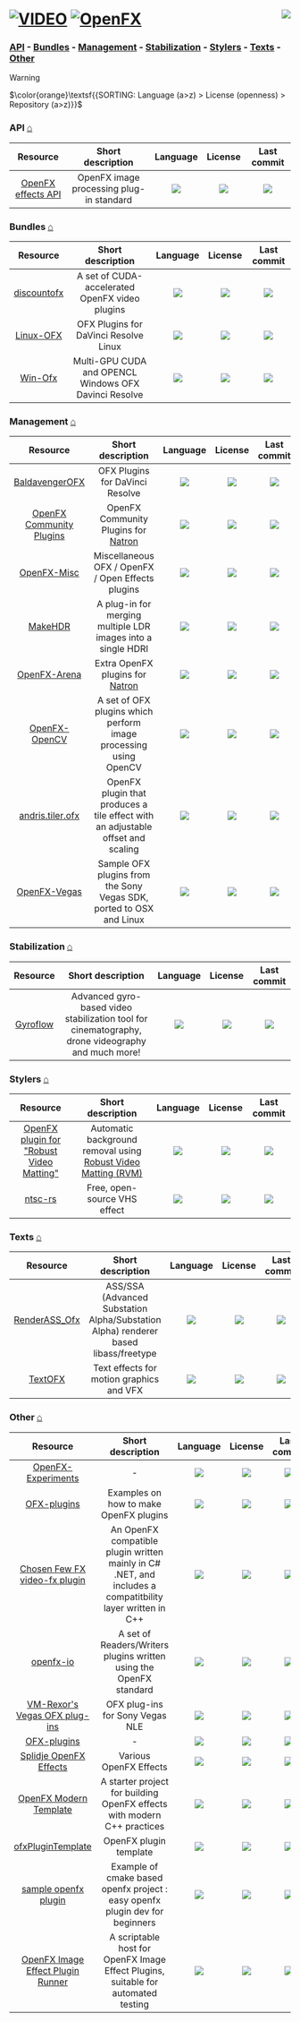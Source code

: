 # [![VIDEO](https://flat.badgen.net/badge/HyMPS/VIDEO/green?scale=1.8)](https://github.com/FORARTfe/HyMPS#-1 "VIDEO section") [![OpenFX](https://flat.badgen.net/badge/HyMPS/OpenFX/blue?scale=1.8&label=)](https://github.com/FORARTfe/HyMPS/blob/main/Video/OpenFX.md#-- "OpenFX page") <a href="https://visitorbadge.io/status?path=https%3A%2F%2Fgithub.com%2FFORARTfe%2FHyMPS%2Fblob%2Fmain%2FVideo%2FOpenFX.md"><img align="right" src="https://api.visitorbadge.io/api/combined?path=https%3A%2F%2Fgithub.com%2FFORARTfe%2FHyMPS%2Fblob%2Fmain%2FVideo%2FOpenFX.md&label=D%20%2F%20T&labelColor=%23323232&countColor=%23c2ff00&style=flat-square&labelStyle=none" /></a>

### [API](#api-) - [Bundles](#bundles-) - [Management](#management-) - [Stabilization](#stabilization-) - [Stylers](#stylers-) - [Texts](#texts-) - [Other](#other-)

> [!WARNING]
> $\color{orange}\textsf{{SORTING: Language (a>z) > License (openness) > Repository (a>z)}}$

### API [⌂](#--)
|Resource|Short description|Language|License|Last commit|
|:-:|:-:|:-:|:-:|:-:|
|[OpenFX effects API](https://github.com/AcademySoftwareFoundation/openfx#readme)|OpenFX image processing plug-in standard|[![](https://img.shields.io/github/languages/top/AcademySoftwareFoundation/openfx?color=pink&style=flat-square)](https://github.com/AcademySoftwareFoundation/openfx/graphs/contributors)|[![](https://flat.badgen.net/github/license/AcademySoftwareFoundation/openfx?label=)](https://github.com/AcademySoftwareFoundation/openfx/issues/194)|[![](https://img.shields.io/github/last-commit/AcademySoftwareFoundation/openfx?style=flat-square&label=)](https://github.com/AcademySoftwareFoundation/openfx/graphs/code-frequency)|



### Bundles [⌂](#--)
|Resource|Short description|Language|License|Last commit|
|:-:|:-:|:-:|:-:|:-:|
|[discountofx](https://github.com/joevenzon/discountofx#readme)|A set of CUDA-accelerated OpenFX video plugins|[![](https://img.shields.io/github/languages/top/joevenzon/discountofx?color=pink&style=flat-square)](https://github.com/joevenzon/discountofx/graphs/contributors)|[![](https://flat.badgen.net/github/license/joevenzon/discountofx?label=)](https://github.com/joevenzon/discountofx/blob/main/LICENSE)|[![](https://img.shields.io/github/last-commit/joevenzon/discountofx?style=flat-square&label=)](https://github.com/joevenzon/discountofx/graphs/code-frequency)|
|[Linux-OFX](https://github.com/haklein/Linux-OFX#readme)|OFX Plugins for DaVinci Resolve Linux|[![](https://img.shields.io/github/languages/top/haklein/Linux-OFX?color=pink&style=flat-square)](https://github.com/haklein/Linux-OFX/graphs/contributors)|[![](https://flat.badgen.net/github/license/haklein/Linux-OFX?label=)](https://github.com/haklein/Linux-OFX/blob/main/LICENSE)|[![](https://img.shields.io/github/last-commit/haklein/Linux-OFX?style=flat-square&label=)](https://github.com/haklein/Linux-OFX/graphs/code-frequency)|
|[Win-Ofx](https://github.com/JeanClaudeFR/Win-Ofx#readme)|Multi-GPU CUDA and OPENCL Windows OFX Davinci Resolve|[![](https://img.shields.io/github/languages/top/JeanClaudeFR/Win-Ofx?color=pink&style=flat-square)](https://github.com/JeanClaudeFR/Win-Ofx/graphs/contributors)|[![](https://flat.badgen.net/github/license/JeanClaudeFR/Win-Ofx?label=)](https://github.com/JeanClaudeFR/Win-Ofx/issues/1)|[![](https://img.shields.io/github/last-commit/JeanClaudeFR/Win-Ofx?style=flat-square&label=)](https://github.com/JeanClaudeFR/Win-Ofx/graphs/code-frequency)|

### Management [⌂](#--)
|Resource|Short description|Language|License|Last commit|
|:-:|:-:|:-:|:-:|:-:|
|[BaldavengerOFX](https://github.com/baldavenger/BaldavengerOFX#readme)|OFX Plugins for DaVinci Resolve|[![](https://img.shields.io/github/languages/top/baldavenger/BaldavengerOFX?color=pink&style=flat-square)](https://github.com/baldavenger/BaldavengerOFX/graphs/contributors)|[![](https://flat.badgen.net/github/license/baldavenger/BaldavengerOFX?label=)](https://github.com/baldavenger/BaldavengerOFX/blob/master/LICENSE)|[![](https://img.shields.io/github/last-commit/baldavenger/BaldavengerOFX?style=flat-square&label=)](https://github.com/baldavenger/BaldavengerOFX/graphs/code-frequency)|
|[OpenFX Community Plugins](https://github.com/NatronGitHub/openfx-community#readme)|OpenFX Community Plugins for [Natron](https://natrongithub.github.io/)|[![](https://img.shields.io/github/languages/top/NatronGitHub/openfx-community?color=pink&style=flat-square)](https://github.com/NatronGitHub/openfx-community/graphs/contributors)|[![](https://flat.badgen.net/github/license/NatronGitHub/openfx-community?label=)](https://github.com/NatronGitHub/openfx-community/blob/master/COPYING)|[![](https://img.shields.io/github/last-commit/NatronGitHub/openfx-community?style=flat-square&label=)](https://github.com/NatronGitHub/openfx-community/graphs/code-frequency)|
|[OpenFX-Misc](https://github.com/NatronGitHub/openfx-misc#readme)|Miscellaneous OFX / OpenFX / Open Effects plugins|[![](https://img.shields.io/github/languages/top/NatronGitHub/openfx-misc?color=pink&style=flat-square)](https://github.com/NatronGitHub/openfx-misc/graphs/contributors)|[![](https://flat.badgen.net/github/license/NatronGitHub/openfx-misc?label=)](https://github.com/NatronGitHub/openfx-misc/blob/master/LICENSE)|[![](https://img.shields.io/github/last-commit/NatronGitHub/openfx-misc?style=flat-square&label=)](https://github.com/NatronGitHub/openfx-misc/graphs/code-frequency)|
|[MakeHDR](https://github.com/sosoyan/make-hdr#readme)|A plug-in for merging multiple LDR images into a single HDRI|[![](https://img.shields.io/github/languages/top/sosoyan/make-hdr?color=pink&style=flat-square)](https://github.com/sosoyan/make-hdr/graphs/contributors)|[![](https://flat.badgen.net/github/license/sosoyan/make-hdr?label=)](https://github.com/sosoyan/make-hdr/blob/main/LICENSE)|[![](https://img.shields.io/github/last-commit/sosoyan/make-hdr?style=flat-square&label=)](https://github.com/sosoyan/make-hdr/graphs/code-frequency)|
|[OpenFX-Arena](https://github.com/NatronGitHub/openfx-arena#readme)|Extra OpenFX plugins for [Natron](https://natrongithub.github.io/)|[![](https://img.shields.io/github/languages/top/NatronGitHub/openfx-arena?color=pink&style=flat-square)](https://github.com/NatronGitHub/openfx-arena/graphs/contributors)|[![](https://flat.badgen.net/badge/license/Other/blue?label=)](https://github.com/NatronGitHub/openfx-arena/blob/master/LICENSE)|[![](https://img.shields.io/github/last-commit/NatronGitHub/openfx-arena?style=flat-square&label=)](https://github.com/NatronGitHub/openfx-arena/graphs/code-frequency)|
|[OpenFX-OpenCV](https://github.com/NatronGitHub/openfx-opencv#readme)|A set of OFX plugins which perform image processing using OpenCV|[![](https://img.shields.io/github/languages/top/NatronGitHub/openfx-opencv?color=pink&style=flat-square)](https://github.com/NatronGitHub/openfx-opencv/graphs/contributors)|[![](https://flat.badgen.net/github/license/NatronGitHub/openfx-opencv?label=)](https://github.com/NatronGitHub/openfx-opencv/issues/5)|[![](https://img.shields.io/github/last-commit/NatronGitHub/openfx-opencv?style=flat-square&label=)](https://github.com/NatronGitHub/openfx-opencv/graphs/code-frequency)|
|[andris.tiler.ofx](https://github.com/ch200c/andris.tiler.ofx#readme)|OpenFX plugin that produces a tile effect with an adjustable offset and scaling|[![](https://img.shields.io/github/languages/top/ch200c/andris.tiler.ofx?color=pink&style=flat-square)](https://github.com/ch200c/andris.tiler.ofx/graphs/contributors)|[![](https://flat.badgen.net/github/license/ch200c/andris.tiler.ofx?label=)](https://github.com/ch200c/andris.tiler.ofx/blob/master/LICENSE)|[![](https://img.shields.io/github/last-commit/ch200c/andris.tiler.ofx?style=flat-square&label=)](https://github.com/ch200c/andris.tiler.ofx/graphs/code-frequency)|
|[OpenFX-Vegas](https://github.com/NatronGitHub/openfx-vegas#readme)|Sample OFX plugins from the Sony Vegas SDK, ported to OSX and Linux|[![](https://img.shields.io/github/languages/top/NatronGitHub/openfx-vegas?color=pink&style=flat-square)](https://github.com/NatronGitHub/openfx-vegas/graphs/contributors)|[![](https://flat.badgen.net/github/license/NatronGitHub/openfx-vegas?label=)](https://github.com/NatronGitHub/openfx-vegas/issues/5)|[![](https://img.shields.io/github/last-commit/NatronGitHub/openfx-vegas?style=flat-square&label=)](https://github.com/NatronGitHub/openfx-vegas/graphs/code-frequency)|

### Stabilization [⌂](#--)
|Resource|Short description|Language|License|Last commit|
|:-:|:-:|:-:|:-:|:-:|
|[Gyroflow](https://github.com/gyroflow/gyroflow-plugins#readme)|Advanced gyro-based video stabilization tool for cinematography, drone videography and much more!|[![](https://img.shields.io/github/languages/top/gyroflow/gyroflow-plugins?color=pink&style=flat-square)](https://github.com/gyroflow/gyroflow-plugins/graphs/contributors)|[![](https://flat.badgen.net/github/license/gyroflow/gyroflow-plugins?label=)](https://github.com/gyroflow/gyroflow-plugins/blob/main/LICENSE)|[![](https://img.shields.io/github/last-commit/gyroflow/gyroflow-plugins?style=flat-square&label=)](https://github.com/gyroflow/gyroflow-plugins/graphs/code-frequency)|


### Stylers [⌂](#--)
|Resource|Short description|Language|License|Last commit|
|:-:|:-:|:-:|:-:|:-:|
|[OpenFX plugin for "Robust Video Matting"](https://github.com/smunaut/rvmofx#readme)|Automatic background removal using [Robust Video Matting (RVM)](https://github.com/PeterL1n/RobustVideoMatting#readme)|[![](https://img.shields.io/github/languages/top/smunaut/rvmofx?color=pink&style=flat-square)](https://github.com/smunaut/rvmofx/graphs/contributors)|[![](https://flat.badgen.net/github/license/smunaut/rvmofx?label=)](https://github.com/smunaut/rvmofx/blob/main/LICENSE)|[![](https://img.shields.io/github/last-commit/smunaut/rvmofx?style=flat-square&label=)](https://github.com/smunaut/rvmofx/graphs/code-frequency)|
|[ntsc-rs](https://github.com/valadaptive/ntsc-rs#readme)|Free, open-source VHS effect|[![](https://img.shields.io/github/languages/top/valadaptive/ntsc-rs?color=pink&style=flat-square)](https://github.com/valadaptive/ntsc-rs/graphs/contributors)|[![](https://flat.badgen.net/badge/license/Other/blue?label=)](https://github.com/valadaptive/ntsc-rs?tab=License-1-ov-file)|[![](https://img.shields.io/github/last-commit/valadaptive/ntsc-rs?style=flat-square&label=)](https://github.com/valadaptive/ntsc-rs/graphs/code-frequency)|

### Texts [⌂](#--)
|Resource|Short description|Language|License|Last commit|
|:-:|:-:|:-:|:-:|:-:|
|[RenderASS_Ofx](https://github.com/netcharm/RenderASS_Ofx#readme)|ASS/SSA (Advanced Substation Alpha/Substation Alpha) renderer based libass/freetype|[![](https://img.shields.io/github/languages/top/netcharm/RenderASS_Ofx?color=pink&style=flat-square)](https://github.com/netcharm/RenderASS_Ofx/graphs/contributors)|[![](https://flat.badgen.net/github/license/netcharm/RenderASS_Ofx?label=)](https://github.com/netcharm/RenderASS_Ofx/blob/master/LICENSE)|[![](https://img.shields.io/github/last-commit/netcharm/RenderASS_Ofx?style=flat-square&label=)](https://github.com/netcharm/RenderASS_Ofx/graphs/code-frequency)|
|[TextOFX](https://github.com/nettstudio/text.openfx.no#readme)|Text effects for motion graphics and VFX|[![](https://img.shields.io/github/languages/top/nettstudio/text.openfx.no?color=pink&style=flat-square)](https://github.com/nettstudio/text.openfx.no/graphs/contributors)|[![](https://flat.badgen.net/github/license/nettstudio/text.openfx.no?label=)](https://github.com/nettstudio/text.openfx.no/issues/8)|[![](https://img.shields.io/github/last-commit/nettstudio/text.openfx.no?style=flat-square&label=)](https://github.com/nettstudio/text.openfx.no/graphs/code-frequency)|


### Other [⌂](#--)
|Resource|Short description|Language|License|Last commit|
|:-:|:-:|:-:|:-:|:-:|
|[OpenFX-Experiments](https://github.com/Basher4/OpenFX-Experiments#readme)|-|[![](https://img.shields.io/github/languages/top/Basher4/OpenFX-Experiments?color=pink&style=flat-square)](https://github.com/Basher4/OpenFX-Experiments/graphs/contributors)|[![](https://flat.badgen.net/github/license/Basher4/OpenFX-Experiments?label=)](https://github.com/Basher4/OpenFX-Experiments/issues/1)|[![](https://img.shields.io/github/last-commit/Basher4/OpenFX-Experiments?style=flat-square&label=)](https://github.com/Basher4/OpenFX-Experiments/graphs/code-frequency)|
|[OFX-plugins](https://github.com/mattclifford1/OFX-plugins#readme)|Examples on how to make OpenFX plugins|[![](https://img.shields.io/github/languages/top/mattclifford1/OFX-plugins?color=pink&style=flat-square)](https://github.com/mattclifford1/OFX-plugins/graphs/contributors)|[![](https://flat.badgen.net/github/license/mattclifford1/OFX-plugins?label=)](https://github.com/mattclifford1/OFX-plugins/issues/1)|[![](https://img.shields.io/github/last-commit/mattclifford1/OFX-plugins?style=flat-square&label=)](https://github.com/mattclifford1/OFX-plugins/graphs/code-frequency)|
|[Chosen Few FX video-fx plugin](https://github.com/IsaMorphic/ChosenFewFX#readme)|An OpenFX compatible plugin written mainly in C# .NET, and includes a compatitbility layer written in C++|[![](https://img.shields.io/github/languages/top/IsaMorphic/ChosenFewFX?color=pink&style=flat-square)](https://github.com/IsaMorphic/ChosenFewFX/graphs/contributors)|[![](https://flat.badgen.net/github/license/IsaMorphic/ChosenFewFX?label=)](https://github.com/IsaMorphic/ChosenFewFX/blob/master/LICENSE.md)|[![](https://img.shields.io/github/last-commit/IsaMorphic/ChosenFewFX?style=flat-square&label=)](https://github.com/IsaMorphic/ChosenFewFX/graphs/code-frequency)|
|[openfx-io](https://github.com/NatronGitHub/openfx-io#readme)|A set of Readers/Writers plugins written using the OpenFX standard|[![](https://img.shields.io/github/languages/top/NatronGitHub/openfx-io?color=pink&style=flat-square)](https://github.com/NatronGitHub/openfx-io/graphs/contributors)|[![](https://flat.badgen.net/github/license/NatronGitHub/openfx-io?label=)](https://github.com/NatronGitHub/openfx-io/blob/main/LICENSE)|[![](https://img.shields.io/github/last-commit/NatronGitHub/openfx-io?style=flat-square&label=)](https://github.com/NatronGitHub/openfx-io/graphs/code-frequency)|
|[VM-Rexor's Vegas OFX plug-ins](https://github.com/vm-rexor/VM-Rexor-s-Vegas-OFX-plug-ins#readme)|OFX plug-ins for Sony Vegas NLE|[![](https://img.shields.io/github/languages/top/vm-rexor/VM-Rexor-s-Vegas-OFX-plug-ins?color=pink&style=flat-square)](https://github.com/vm-rexor/VM-Rexor-s-Vegas-OFX-plug-ins/graphs/contributors)|[![](https://flat.badgen.net/github/license/vm-rexor/VM-Rexor-s-Vegas-OFX-plug-ins?label=)](https://github.com/vm-rexor/VM-Rexor-s-Vegas-OFX-plug-ins/blob/main/LICENSE)|[![](https://img.shields.io/github/last-commit/vm-rexor/VM-Rexor-s-Vegas-OFX-plug-ins?style=flat-square&label=)](https://github.com/vm-rexor/VM-Rexor-s-Vegas-OFX-plug-ins/graphs/code-frequency)|
|[OFX-plugins](https://github.com/crabshank/OFX-plugins#readme)|-|[![](https://img.shields.io/github/languages/top/crabshank/OFX-plugins?color=pink&style=flat-square)](https://github.com/crabshank/OFX-plugins/graphs/contributors)|[![](https://flat.badgen.net/github/license/crabshank/OFX-plugins?label=)](https://github.com/crabshank/OFX-plugins/blob/main/LICENSE)|[![](https://img.shields.io/github/last-commit/crabshank/OFX-plugins?style=flat-square&label=)](https://github.com/crabshank/OFX-plugins/graphs/code-frequency)|
|[Splidje OpenFX Effects](https://github.com/splidje/openfx-splidje#readme)|Various OpenFX Effects|[![](https://img.shields.io/github/languages/top/splidje/openfx-splidje?color=pink&style=flat-square)](https://github.com/splidje/openfx-splidje/graphs/contributors)|[![](https://flat.badgen.net/github/license/splidje/openfx-splidje?label=)](https://github.com/splidje/openfx-splidje/blob/master/LICENSE)|[![](https://img.shields.io/github/last-commit/splidje/openfx-splidje?style=flat-square&label=)](https://github.com/splidje/openfx-splidje/graphs/code-frequency)|
|[OpenFX Modern Template](https://github.com/Hashory/openfx-modern-template#readme)|A starter project for building OpenFX effects with modern C++ practices|[![](https://img.shields.io/github/languages/top/Hashory/openfx-modern-template?color=pink&style=flat-square)](https://github.com/Hashory/openfx-modern-template/graphs/contributors)|[![](https://flat.badgen.net/github/license/Hashory/openfx-modern-template?label=)](https://github.com/Hashory/openfx-modern-template/blob/main/LICENSE)|[![](https://img.shields.io/github/last-commit/Hashory/openfx-modern-template?style=flat-square&label=)](https://github.com/Hashory/openfx-modern-template/graphs/code-frequency)|
|[ofxPluginTemplate](https://github.com/tuttleofx/ofxPluginTemplate#readme)|OpenFX plugin template|[![](https://img.shields.io/github/languages/top/tuttleofx/ofxPluginTemplate?color=pink&style=flat-square)](https://github.com/tuttleofx/ofxPluginTemplate/graphs/contributors)|[![](https://flat.badgen.net/github/license/tuttleofx/ofxPluginTemplate?label=)](https://github.com/tuttleofx/ofxPluginTemplate/issues/1)|[![](https://img.shields.io/github/last-commit/tuttleofx/ofxPluginTemplate?style=flat-square&label=)](https://github.com/tuttleofx/ofxPluginTemplate/graphs/code-frequency)|
|[sample openfx plugin](https://github.com/janimatic/ofxSample#readme)|Example of cmake based openfx project : easy openfx plugin dev for beginners|[![](https://img.shields.io/github/languages/top/janimatic/ofxSample?color=pink&style=flat-square)](https://github.com/janimatic/ofxSample/graphs/contributors)|[![](https://flat.badgen.net/github/license/janimatic/ofxSample?label=)](https://github.com/janimatic/ofxSample/issues/1)|[![](https://img.shields.io/github/last-commit/janimatic/ofxSample?style=flat-square&label=)](https://github.com/janimatic/ofxSample/graphs/code-frequency)|
|[OpenFX Image Effect Plugin Runner](https://github.com/nweston/openfx-runner#readme)|A scriptable host for OpenFX Image Effect Plugins, suitable for automated testing|[![](https://img.shields.io/github/languages/top/nweston/openfx-runner?color=pink&style=flat-square)](https://github.com/nweston/openfx-runner/graphs/contributors)|[![](https://flat.badgen.net/github/license/nweston/openfx-runner?label=)](https://github.com/nweston/openfx-runner/blob/main/LICENSE)|[![](https://img.shields.io/github/last-commit/nweston/openfx-runner?style=flat-square&label=)](https://github.com/nweston/openfx-runner/graphs/code-frequency)|

